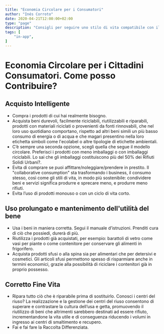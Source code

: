 ```yaml
---
title: "Economia Circolare per i Consumatori"
author: "Inés Corroto"
date: 2020-04-21T12:00:00+02:00
type: "page"
description: "Consigli per seguire uno stilo di vita compatibile con il modello di economia circolare"
tags: [
    "in-app",
]
---
```


# Economia Circolare per i Cittadini Consumatori. Come posso Contribuire?

## Acquisto Intelligente
- Compra i prodotti di cui hai realmente bisogno.
- Acquista beni durevoli, facilmente riciclabili, riutilizzabili e riparabili, prodotti con
materiali riciclati o provenienti da fonti rinnovabili, che nel loro uso quotidiano
comportano, rispetto ad altri beni simili un più basso consumo di energia o di acqua e che
magari presentino nella loro etichetta simboli come l'ecolabel o altre tipologie di
etichette ambientali.
- C’è sempre una seconda opzione, scegli quella che segue il modello circolare. Preferisci i
prodotti con meno imballaggi o con imballaggi riciclabili. Lo sai che gli imballaggi
costituiscono più del 50% dei Rifiuti Solidi Urbani?.
- Evita di comprare se puoi affittare/noleggiare/prendere in prestito. Il "collaborative
consumption" sta trasformando i business, il consumo stesso, così come gli stili di vita, in
modo più sostenibile: condividere beni e servizi significa produrre e sprecare meno, e
produrre meno rifiuti.
- Evita l’uso di prodotti monouso o con un ciclo di vita corto.

## Uso prolungato e mantenimento dell'utilità del bene
- Usa i beni in maniera corretta. Segui il manuale d’istruzioni. Prenditi cura di ciò che
possiedi, durerà di più.
- Riutilizza i prodotti già acquistati, per esempio: barattoli di vetro come vasi per piante
o come contenitore per conservare gli alimenti in frigorifero.
- Acquista prodotti sfusi o alla spina sia per alimentari che per detersivi e cosmetici. Gli
articoli sfusi permettono spesso di risparmiare anche in termini economici, grazie alla
possibilità di riciclare i contenitori già in proprio possesso.

## Corretto Fine Vita
- Ripara tutto ciò che è riparabile prima di sostituirlo. Conosci i centri del riuso? La
realizzazione e la gestione dei centri del riuso consentono di superare e contrastare la
cultura dell’usa e getta, promuovendo il riutilizzo di beni che altrimenti sarebbero
destinati ad essere rifiuto, incrementandone la vita utile e di conseguenza riducendo i
volumi in ingresso ai centri di smaltimento e recupero.
- Fai e fai fare la Raccolta Differenziata.
